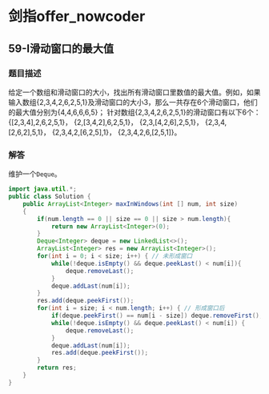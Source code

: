 # 剑指offer_nowcoder

## 59-I滑动窗口的最大值

### 题目描述

给定一个数组和滑动窗口的大小，找出所有滑动窗口里数值的最大值。例如，如果输入数组{2,3,4,2,6,2,5,1}及滑动窗口的大小3，那么一共存在6个滑动窗口，他们的最大值分别为{4,4,6,6,6,5}； 针对数组{2,3,4,2,6,2,5,1}的滑动窗口有以下6个： {[2,3,4],2,6,2,5,1}， {2,[3,4,2],6,2,5,1}， {2,3,[4,2,6],2,5,1}， {2,3,4,[2,6,2],5,1}， {2,3,4,2,[6,2,5],1}， {2,3,4,2,6,[2,5,1]}。

### 解答

维护一个`Deque`。

```java
import java.util.*;
public class Solution {
    public ArrayList<Integer> maxInWindows(int [] num, int size)
    {
        if(num.length == 0 || size == 0 || size > num.length){
            return new ArrayList<Integer>(0);
        }
        Deque<Integer> deque = new LinkedList<>();
        ArrayList<Integer> res = new ArrayList<Integer>();
        for(int i = 0; i < size; i++) { // 未形成窗口
            while(!deque.isEmpty() && deque.peekLast() < num[i]){
                deque.removeLast();
            }
            deque.addLast(num[i]);
        }
        res.add(deque.peekFirst());
        for(int i = size; i < num.length; i++) { // 形成窗口后
            if(deque.peekFirst() == num[i - size]) deque.removeFirst();
            while(!deque.isEmpty() && deque.peekLast() < num[i]) {
                deque.removeLast();
            }
            deque.addLast(num[i]);
            res.add(deque.peekFirst());
        }
        return res;
    }
}
```
